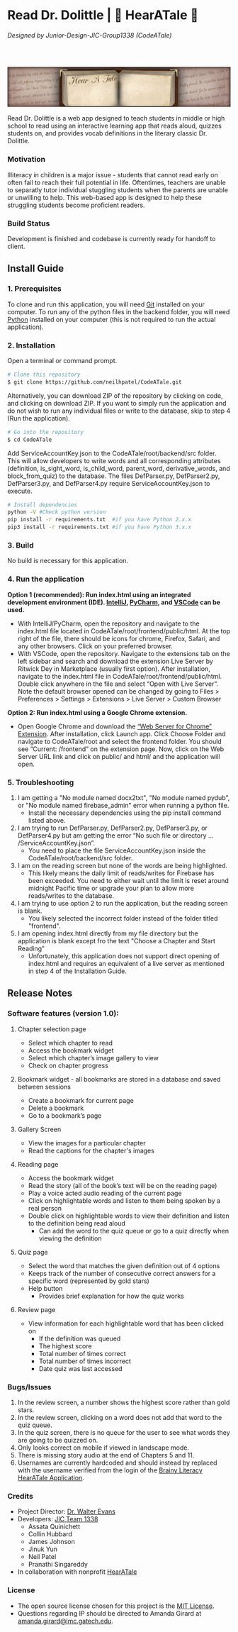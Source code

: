 # Read Dr. Dolittle | 🔖 HearATale 📖
###### Designed by Junior-Design-JIC-Group1338 (CodeATale)

&nbsp;

![HearATale Banner](https://github.com/BrainyEducation/HearATale/blob/master/images/bookbanner.jpg)

Read Dr. Dolittle is a web app designed to teach students in middle or high school to read using an interactive learning app that reads aloud, quizzes students on, and provides vocab definitions in the literary classic Dr. Dolittle. 

### Motivation
Illiteracy in children is a major issue - students that cannot read early on often fail to reach their full potential in life. Oftentimes, teachers are unable to separatly tutor individual stuggling students when the parents are unable or unwilling to help. This web-based app is designed to help these struggling students become proficient readers.

### Build Status
Development is finished and codebase is currently ready for handoff to client.

## Install Guide

### 1. Prerequisites
To clone and run this application, you will need [Git](https://git-scm.com/) installed on your computer. To run any of the python files in the backend folder, you will need [Python](https://www.python.org/downloads/) installed on your computer (this is not required to run the actual application).

### 2. Installation
Open a terminal or command prompt.
``` bash
# Clone this repository
$ git clone https://github.com/neilhpatel/CodeATale.git
```
Alternatively, you can download ZIP of the repository by clicking on code, and clicking on download ZIP. If you want to simply run the application and do not wish to run any individual files or write to the database, skip to step 4 (Run the application).

``` bash
# Go into the repository
$ cd CodeATale
```
Add ServiceAccountKey.json to the CodeATale/root/backend/src folder. This will allow developers to write words and all corresponding attributes (definition, is_sight_word, is_child_word, parent_word, derivative_words, and block_from_quiz) to the database. The files DefParser.py, DefParser2.py, DefParser3.py, and DefParser4.py require ServiceAccountKey.json to execute.

``` bash
# Install dependencies
python -V #Check python version
pip install -r requirements.txt  #if you have Python 2.x.x
pip3 install -r requirements.txt #if you have Python 3.x.x
```
### 3. Build
No build is necessary for this application.

### 4. Run the application
**Option 1 (recommended): Run index.html using an integrated development environment (IDE). [IntelliJ](https://www.jetbrains.com/help/idea/installation-guide.html#standalone), [PyCharm](https://www.jetbrains.com/help/pycharm/installation-guide.html#standalone), and [VSCode](https://code.visualstudio.com/download) can be used.**
   * With IntelliJ/PyCharm, open the repository and navigate to the index.html file located in CodeATale/root/frontend/public/html. At the top right of the file, there should be icons for chrome, Firefox, Safari, and any other browsers. Click on your preferred browser.
   * With VSCode, open the repository. Navigate to the extensions tab on the left sidebar and search and download the extension Live Server by Ritwick Dey in Marketplace (usually first option). After installation, navigate to the index.html file in CodeATale/root/frontend/public/html. Double click anywhere in the file and select “Open with Live Server”. Note the default browser opened can be changed by going to Files > Preferences > Settings > Extensions > Live Server > Custom Browser

**Option 2: Run index.html using a Google Chrome extension.**

   * Open Google Chrome and download the [“Web Server for Chrome” Extension](https://chrome.google.com/webstore/detail/web-server-for-chrome/ofhbbkphhbklhfoeikjpcbhemlocgigb?hl=en). After installation, click Launch app. Click Choose Folder and navigate to CodeATale/root and select the frontend folder. You should see “Current: /frontend” on the extension page. Now, click on the Web Server URL link and click on public/ and html/ and the application will open.

### 5. Troubleshooting
   1. I am getting a "No module named docx2txt", "No module named pydub", or "No module named firebase_admin" error when running a python file.
      * Install the necessary dependencies using the pip install command listed above.
   2. I am trying to run DefParser.py, DefParser2.py, DefParser3.py, or DefParser4.py but am getting the error “No such file or directory … /ServiceAccountKey.json”.
      * You need to place the file ServiceAccountKey.json inside the CodeATale/root/backend/src folder.
   3. I am on the reading screen but none of the words are being highlighted.
      * This likely means the daily limit of reads/writes for Firebase has been exceeded. You need to either wait until the limit is reset around midnight Pacific time or upgrade your plan to allow more reads/writes to the database.
   4. I am trying to use option 2 to run the application, but the reading screen is blank.
      * You likely selected the incorrect folder instead of the folder titled "frontend".
   5. I am opening index.html directly from my file directory but the application is blank except fro the text "Choose a Chapter and Start Reading"
      * Unfortunately, this application does not support direct opening of index.html and requires an equivalent of a live server as mentioned in step 4 of the Installation Guide.


## Release Notes

### Software features (version 1.0):
 1. Chapter selection page
     * Select which chapter to read
     * Access the bookmark widget
     * Select which chapter’s image gallery to view
     * Check on chapter progress

 2. Bookmark widget - all bookmarks are stored in a database and saved between sessions
     * Create a bookmark for current page
     * Delete a bookmark
     * Go to a bookmark’s page

 3. Gallery Screen
     * View the images for a particular chapter
     * Read the captions for the chapter's images
 
 4. Reading page
     * Access the bookmark widget
     * Read the story (all of the book’s text will be on the reading page)
     * Play a voice acted audio reading of the current page
     * Click on highlightable words and listen to them being spoken by a real person
     * Double click on highlightable words to view their definition and listen to the definition being read aloud
         * Can add the word to the quiz queue or go to a quiz directly when viewing the definition   

 5. Quiz page
     * Select the word that matches the given definition out of 4 options
     * Keeps track of the number of consecutive correct answers for a specific word (represented by gold stars)
     * Help button
         * Provides brief explanation for how the quiz works

 6. Review page
     * View information for each highlightable word that has been clicked on
         * If the definition was queued
         * The highest score
         * Total number of times correct
         * Total number of times incorrect
         * Date quiz was last accessed

### Bugs/Issues
 1. In the review screen, a number shows the highest score rather than gold stars.
 2. In the review screen, clicking on a word does not add that word to the quiz queue.
 3. In the quiz screen, there is no queue for the user to see what words they are going to be quizzed on.
 4. Only looks correct on mobile if viewed in landscape mode.
 5. There is missing story audio at the end of Chapters 5 and 11.
 6. Usernames are currently hardcoded and should instead by replaced with the username verified from the login of the [Brainy Literacy HearATale Application](http://brainyliteracyapp.hearatale.org/#/).

### Credits
 * Project Director: [Dr. Walter Evans](mailto:wevans@augusta.edu)
 * Developers: [JIC Team 1338](mailto:jjohnson660@gatech.edu)
      * Assata Quinichett
      * Collin Hubbard
      * James Johnson
      * Jinuk Yun
      * Neil Patel
      * Pranathi Singareddy
 * In collaboration with nonprofit [HearATale](https://www.hearatale.com/)

### License
 * The open source license chosen for this project is the [MIT License](https://choosealicense.com/licenses/mit/).
 * Questions regarding IP should be directed to Amanda Girard at [amanda.girard@lmc.gatech.edu](mailto:amanda.girard@lmc.gatech.edu).
